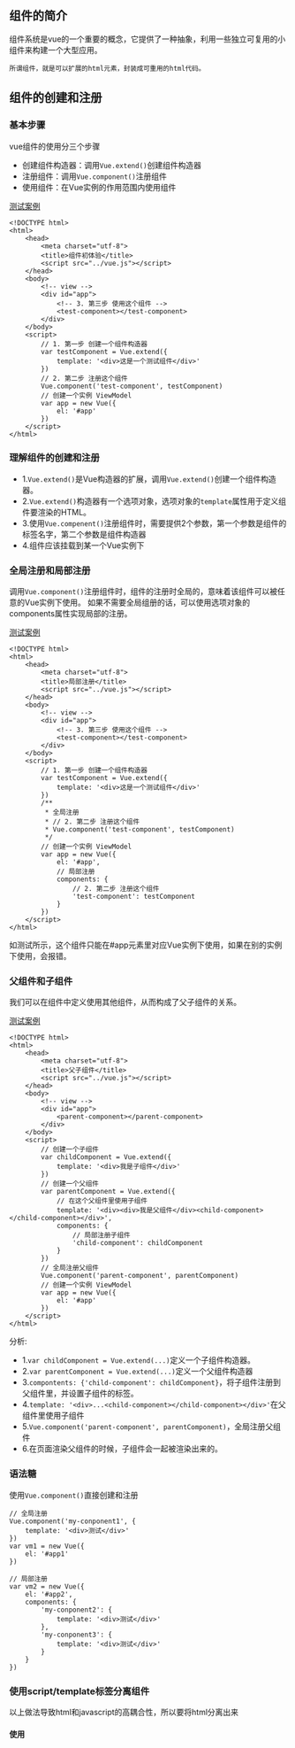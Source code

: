 ## 组件的简介
组件系统是vue的一个重要的概念，它提供了一种抽象，利用一些独立可复用的小组件来构建一个大型应用。
```
所谓组件，就是可以扩展的html元素，封装成可重用的html代码。
```

## 组件的创建和注册
### 基本步骤
vue组件的使用分三个步骤
- 创建组件构造器：调用`Vue.extend()`创建组件构造器
- 注册组件：调用`Vue.component()`注册组件
- 使用组件：在Vue实例的作用范围内使用组件

[测试案例]('./组件初体验.html')
```
<!DOCTYPE html>
<html>
    <head>
        <meta charset="utf-8">
        <title>组件初体验</title>
        <script src="../vue.js"></script>     
    </head>
    <body>
        <!-- view -->
        <div id="app">
            <!-- 3. 第三步 使用这个组件 -->
            <test-component></test-component>
        </div>
    </body>
    <script>
        // 1. 第一步 创建一个组件构造器
        var testComponent = Vue.extend({
            template: '<div>这是一个测试组件</div>'
        })
        // 2. 第二步 注册这个组件
        Vue.component('test-component', testComponent)
        // 创建一个实例 ViewModel
        var app = new Vue({
            el: '#app'
        })
    </script>
</html>
```
### 理解组件的创建和注册
- 1.`Vue.extend()`是Vue构造器的扩展，调用`Vue.extend()`创建一个组件构造器。
- 2.`Vue.extend()`构造器有一个选项对象，选项对象的`template`属性用于定义组件要渲染的HTML。
- 3.使用`Vue.compenent()`注册组件时，需要提供2个参数，第一个参数是组件的标签名字，第二个参数是组件构造器
- 4.组件应该挂载到某一个Vue实例下

### 全局注册和局部注册
调用`Vue.component()`注册组件时，组件的注册时全局的，意味着该组件可以被任意的Vue实例下使用。
如果不需要全局组册的话，可以使用选项对象的components属性实现局部的注册。

[测试案例]('./局部注册.html')
```
<!DOCTYPE html>
<html>
    <head>
        <meta charset="utf-8">
        <title>局部注册</title>
        <script src="../vue.js"></script>     
    </head>
    <body>
        <!-- view -->
        <div id="app">
            <!-- 3. 第三步 使用这个组件 -->
            <test-component></test-component>
        </div>
    </body>
    <script>
        // 1. 第一步 创建一个组件构造器
        var testComponent = Vue.extend({
            template: '<div>这是一个测试组件</div>'
        })
        /**
         * 全局注册
         * // 2. 第二步 注册这个组件
         * Vue.component('test-component', testComponent)
         */
        // 创建一个实例 ViewModel
        var app = new Vue({
            el: '#app',
            // 局部注册
            components: {
                // 2. 第二步 注册这个组件
                'test-component': testComponent
            }
        })
    </script>
</html>
```
如测试所示，这个组件只能在#app元素里对应Vue实例下使用，如果在别的实例下使用，会报错。

### 父组件和子组件
我们可以在组件中定义使用其他组件，从而构成了父子组件的关系。

[测试案例]('./父子组件.html')
```
<!DOCTYPE html>
<html>
    <head>
        <meta charset="utf-8">
        <title>父子组件</title>
        <script src="../vue.js"></script>     
    </head>
    <body>
        <!-- view -->
        <div id="app">
            <parent-component></parent-component>
        </div>
    </body>
    <script>
        // 创建一个子组件
        var childComponent = Vue.extend({
            template: '<div>我是子组件</div>'
        })
        // 创建一个父组件
        var parentComponent = Vue.extend({
            // 在这个父组件里使用子组件
            template: '<div><div>我是父组件</div><child-component></child-component></div>',
            components: {
                // 局部注册子组件
                'child-component': childComponent
            }
        })
        // 全局注册父组件
        Vue.component('parent-component', parentComponent)
        // 创建一个实例 ViewModel
        var app = new Vue({
            el: '#app'
        })
    </script>
</html>
```
分析:
- 1.`var childComponent = Vue.extend(...)`定义一个子组件构造器。
- 2.`var parentComponent = Vue.extend(...)`定义一个父组件构造器
- 3.`compontents: {'child-component': childComponent}`，将子组件注册到父组件里，并设置子组件的标签。
- 4.`template: '<div>...<child-component></child-component></div>'`在父组件里使用子组件
- 5.`Vue.component('parent-component', parentComponent)`，全局注册父组件
- 6.在页面渲染父组件的时候，子组件会一起被渲染出来的。

### 语法糖
使用`Vue.component()`直接创建和注册
```
// 全局注册
Vue.component('my-conponent1', {
    template: '<div>测试</div>'
})
var vm1 = new Vue({
    el: '#app1'
})
```
```
// 局部注册
var vm2 = new Vue({
    el: '#app2',
    components: {
        'my-conponent2': {
            template: '<div>测试</div>'
        },
        'my-conponent3': {
            template: '<div>测试</div>'
        }
    }
})
```

### 使用script/template标签分离组件
以上做法导致html和javascript的高耦合性，所以要将html分离出来
#### 使用<script>标签
```
<body>
    <div id="app">
        <my-component></my-component>
    </div>
    <script type="text/x-template" id="myComponent">
        <div>子组件</div>
    </script>
</body>
<script>
    Vue.component('my-component', {
        template: '#myComponent'
    })
    new Vue({
        el: '#app'
    })
</script>
```
注意：
-1:template选线不再是html元素，而是一个id。
-2:使用script标签时候，type指定为text/x-template，意在告诉浏览器这不是一段js脚本，浏览器在解析html文档的时候会忽略script标签内定义的内容。

#### 使用<template>标签
```
<body>
    <div id="app">
        <my-component></my-component>
    </div>
    <template id="myComponent">
        <div>子组件</div>
    </template>
</body>
<script>
    Vue.component('my-component', {
        template: '#myComponent'
    })
    new Vue({
        el: '#app'
    })
</script>
```

## 使用props
组件实例的作用域是孤立的，这意味着不能在子组件的模版内直接引用父组件的数据，所以要通过props把数据传给子组件。

### props基础示例
```
var vm = new Vue({
    el: '#app',
    data: {
        name: 'name111',
        age: 28
    },
    components: {
        'my-component': {
            template: '#myComponent',
            props: ['myName', 'myAge']
        }
    }
})
```
通过在子组件中定义props属性，子组件才能用父组件数据。
```
<template id="myComponent">
    <div>
        <div>{{ myName }}</div>
        <div>{{ myAge }}</div>
    </div>
</template>
```
将父组件的数据通过已经定义好的props属性传递给子组件。
```
<div id="app">
    <my-component v-bind:my-name="name" v-bind:my-age="age"></my-component>
</div>
```
注意：在props中定义的myName，在用特性时候需要转换成my-name。
语法
```
<child-component v-bind:子组件prop="父组件数据属性"></child-component>
```

`parent.data` ===> `name:'test'` ===> `v-bind:my-name='name'` ===> `porops.myName`

### prop的绑定类型
#### 单向绑定
prop默认是单向绑定，当父组件的属性变化的时候，将传导给子组件，反之不会，这是为了防止子组件无意修改父组件的状态。


